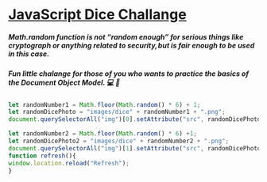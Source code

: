# [JavaScript Dice Challange](https://ralucaelisabetar.github.io/dice-chalange/)
 ##### Math.random function is not “random enough” for serious things like cryptograph or anything related to security, but is fair enough to be used in this case.
 ##### Fun little chalange for those of you who wants to practice the basics of the Document Object Model. :computer: :dancers:
```javascript
let randomNumber1 = Math.floor(Math.random() * 6) + 1;
let randomDicePhoto = "images/dice" + randomNumber1 + ".png";
document.querySelectorAll("img")[0].setAttribute("src", randomDicePhoto);

let randomNumber2 = Math.floor(Math.random() * 6) +1;
let randomDicePhoto2 = "images/dice" + randomNumber2 + ".png";
document.querySelectorAll("img")[1].setAttribute("src", randomDicePhoto2);
function refresh(){
window.location.reload("Refresh");
}
```
